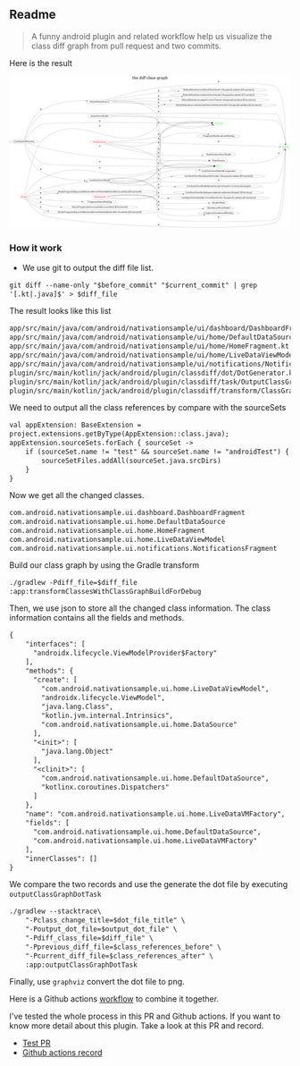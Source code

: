 ## Readme

> A funny android plugin and related workflow help us visualize the class diff graph from pull request and two commits.

Here is the result

![](class_diff/class_diff_2022_04_11_13_02_41.png)

### How it work

* We use git to output the diff file list.

```
git diff --name-only "$before_commit" "$current_commit" | grep '[.kt|.java]$' > $diff_file
```

The result looks like this list

```
app/src/main/java/com/android/nativationsample/ui/dashboard/DashboardFragment.kt
app/src/main/java/com/android/nativationsample/ui/home/DefaultDataSource.kt
app/src/main/java/com/android/nativationsample/ui/home/HomeFragment.kt
app/src/main/java/com/android/nativationsample/ui/home/LiveDataViewModel.kt
app/src/main/java/com/android/nativationsample/ui/notifications/NotificationsFragment.kt
plugin/src/main/kotlin/jack/android/plugin/classdiff/dot/DotGenerator.kt
plugin/src/main/kotlin/jack/android/plugin/classdiff/task/OutputClassGraphDotTask.kt
plugin/src/main/kotlin/jack/android/plugin/classdiff/transform/ClassGraphBuildTransform.kt
```

We need to output all the class references by compare with the sourceSets

```
val appExtension: BaseExtension = project.extensions.getByType(AppExtension::class.java);
appExtension.sourceSets.forEach { sourceSet ->
    if (sourceSet.name != "test" && sourceSet.name != "androidTest") {
        sourceSetFiles.addAll(sourceSet.java.srcDirs)
    }
}
```

Now we get all the changed classes.

```
com.android.nativationsample.ui.dashboard.DashboardFragment
com.android.nativationsample.ui.home.DefaultDataSource
com.android.nativationsample.ui.home.HomeFragment
com.android.nativationsample.ui.home.LiveDataViewModel
com.android.nativationsample.ui.notifications.NotificationsFragment
```

Build our class graph by using the Gradle transform

```
./gradlew -Pdiff_file=$diff_file :app:transformClassesWithClassGraphBuildForDebug
```

Then, we use json to store all the changed class information. The class information contains all the
fields and methods.

```
{
    "interfaces": [
      "androidx.lifecycle.ViewModelProvider$Factory"
    ],
    "methods": {
      "create": [
        "com.android.nativationsample.ui.home.LiveDataViewModel",
        "androidx.lifecycle.ViewModel",
        "java.lang.Class",
        "kotlin.jvm.internal.Intrinsics",
        "com.android.nativationsample.ui.home.DataSource"
      ],
      "<init>": [
        "java.lang.Object"
      ],
      "<clinit>": [
        "com.android.nativationsample.ui.home.DefaultDataSource",
        "kotlinx.coroutines.Dispatchers"
      ]
    },
    "name": "com.android.nativationsample.ui.home.LiveDataVMFactory",
    "fields": [
      "com.android.nativationsample.ui.home.DefaultDataSource",
      "com.android.nativationsample.ui.home.LiveDataVMFactory"
    ],
    "innerClasses": []
}
```

We compare the two records and use the generate the dot file by executing `outputClassGraphDotTask`

```
./gradlew --stacktrace\
    "-Pclass_change_title=$dot_file_title" \
    "-Poutput_dot_file=$output_dot_file" \
    "-Pdiff_class_file=$diff_file" \
    "-Pprevious_diff_file=$class_references_before" \
    "-Pcurrent_diff_file=$class_references_after" \
    :app:outputClassGraphDotTask
```

Finally, use `graphviz` convert the dot file to png.

Here is a Github actions [workflow](.github/workflows/pull-request-class-diff.yml) to combine it
together.

I've tested the whole process in this PR and Github actions. If you want to know more detail about this plugin. Take a look at this PR and record.

* [Test PR](https://github.com/JackChen365/ClassDiffGraphPlugin/pull/1)
* [Github actions record](https://github.com/JackChen365/ClassDiffGraphPlugin/actions/runs/2148916610)
